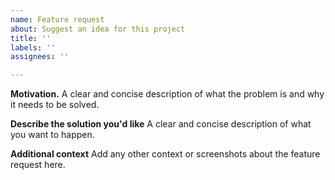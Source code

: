 ```yaml
---
name: Feature request
about: Suggest an idea for this project
title: ''
labels: ''
assignees: ''

---
```


**Motivation.**
A clear and concise description of what the problem is and why it needs to be solved.

**Describe the solution you'd like**
A clear and concise description of what you want to happen.

**Additional context**
Add any other context or screenshots about the feature request here.
